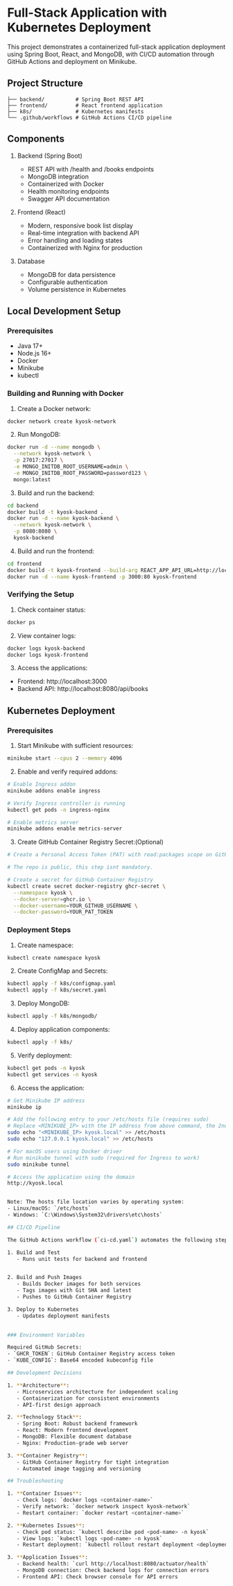 # Full-Stack Application with Kubernetes Deployment

This project demonstrates a containerized full-stack application deployment using Spring Boot, React, and MongoDB, with CI/CD automation through GitHub Actions and deployment on Minikube.

## Project Structure

```
├── backend/          # Spring Boot REST API
├── frontend/         # React frontend application
├── k8s/              # Kubernetes manifests
└── .github/workflows # GitHub Actions CI/CD pipeline
```

## Components

1. Backend (Spring Boot)
   - REST API with /health and /books endpoints
   - MongoDB integration
   - Containerized with Docker
   - Health monitoring endpoints
   - Swagger API documentation

2. Frontend (React)
   - Modern, responsive book list display
   - Real-time integration with backend API
   - Error handling and loading states
   - Containerized with Nginx for production

3. Database
   - MongoDB for data persistence
   - Configurable authentication
   - Volume persistence in Kubernetes

## Local Development Setup

### Prerequisites

- Java 17+
- Node.js 16+
- Docker
- Minikube
- kubectl

### Building and Running with Docker

1. Create a Docker network:
```bash
docker network create kyosk-network
```

2. Run MongoDB:
```bash
docker run -d --name mongodb \
  --network kyosk-network \
  -p 27017:27017 \
  -e MONGO_INITDB_ROOT_USERNAME=admin \
  -e MONGO_INITDB_ROOT_PASSWORD=password123 \
  mongo:latest
```

3. Build and run the backend:
```bash
cd backend
docker build -t kyosk-backend .
docker run -d --name kyosk-backend \
  --network kyosk-network \
  -p 8080:8080 \
  kyosk-backend
```

4. Build and run the frontend:
```bash
cd frontend
docker build -t kyosk-frontend --build-arg REACT_APP_API_URL=http://localhost:8080 .
docker run -d --name kyosk-frontend -p 3000:80 kyosk-frontend
```

### Verifying the Setup

1. Check container status:
```bash
docker ps
```

2. View container logs:
```bash
docker logs kyosk-backend
docker logs kyosk-frontend
```

3. Access the applications:
- Frontend: http://localhost:3000
- Backend API: http://localhost:8080/api/books

## Kubernetes Deployment

### Prerequisites

1. Start Minikube with sufficient resources:
```bash
minikube start --cpus 2 --memory 4096
```

2. Enable and verify required addons:
```bash
# Enable Ingress addon
minikube addons enable ingress

# Verify Ingress controller is running
kubectl get pods -n ingress-nginx

# Enable metrics server
minikube addons enable metrics-server
```

3. Create GitHub Container Registry Secret:(Optional)
```bash
# Create a Personal Access Token (PAT) with read:packages scope on GitHub

# The repo is public, this step isnt mandatory.

# Create a secret for GitHub Container Registry
kubectl create secret docker-registry ghcr-secret \
  --namespace kyosk \
  --docker-server=ghcr.io \
  --docker-username=YOUR_GITHUB_USERNAME \
  --docker-password=YOUR_PAT_TOKEN

```
### Deployment Steps

1. Create namespace:
```bash
kubectl create namespace kyosk
```

2. Create ConfigMap and Secrets:
```bash
kubectl apply -f k8s/configmap.yaml
kubectl apply -f k8s/secret.yaml
```

3. Deploy MongoDB:
```bash
kubectl apply -f k8s/mongodb/
```

4. Deploy application components:
```bash
kubectl apply -f k8s/
```

5. Verify deployment:
```bash
kubectl get pods -n kyosk
kubectl get services -n kyosk
```

6. Access the application:
```bash
# Get Minikube IP address
minikube ip

# Add the following entry to your /etc/hosts file (requires sudo)
# Replace <MINIKUBE_IP> with the IP address from above command, the 2nd maps the loopback adress to the same hostname too, run both
sudo echo "<MINIKUBE_IP> kyosk.local" >> /etc/hosts
sudo echo "127.0.0.1 kyosk.local" >> /etc/hosts 

# For macOS users using Docker driver
# Run minikube tunnel with sudo (required for Ingress to work)
sudo minikube tunnel

# Access the application using the domain
http://kyosk.local


Note: The hosts file location varies by operating system:
- Linux/macOS: `/etc/hosts`
- Windows: `C:\Windows\System32\drivers\etc\hosts`

## CI/CD Pipeline

The GitHub Actions workflow (`ci-cd.yaml`) automates the following steps:

1. Build and Test
   - Runs unit tests for backend and frontend


2. Build and Push Images
   - Builds Docker images for both services
   - Tags images with Git SHA and latest
   - Pushes to GitHub Container Registry

3. Deploy to Kubernetes
   - Updates deployment manifests
   

### Environment Variables

Required GitHub Secrets:
- `GHCR_TOKEN`: GitHub Container Registry access token
- `KUBE_CONFIG`: Base64 encoded kubeconfig file

## Development Decisions

1. **Architecture**:
   - Microservices architecture for independent scaling
   - Containerization for consistent environments
   - API-first design approach

2. **Technology Stack**:
   - Spring Boot: Robust backend framework
   - React: Modern frontend development
   - MongoDB: Flexible document database
   - Nginx: Production-grade web server

3. **Container Registry**:
   - GitHub Container Registry for tight integration
   - Automated image tagging and versioning

## Troubleshooting

1. **Container Issues**:
   - Check logs: `docker logs <container-name>`
   - Verify network: `docker network inspect kyosk-network`
   - Restart container: `docker restart <container-name>`

2. **Kubernetes Issues**:
   - Check pod status: `kubectl describe pod <pod-name> -n kyosk`
   - View logs: `kubectl logs <pod-name> -n kyosk`
   - Restart deployment: `kubectl rollout restart deployment <deployment-name> -n kyosk`

3. **Application Issues**:
   - Backend health: `curl http://localhost:8080/actuator/health`
   - MongoDB connection: Check backend logs for connection errors
   - Frontend API: Check browser console for API errors